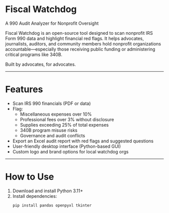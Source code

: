 # Fiscal Watchdog  
A 990 Audit Analyzer for Nonprofit Oversight

Fiscal Watchdog is an open-source tool designed to scan nonprofit IRS Form 990 data and highlight financial red flags. It helps advocates, journalists, auditors, and community members hold nonprofit organizations accountable—especially those receiving public funding or administering critical programs like 340B.

Built by advocates, for advocates.

---

# Features

- Scan IRS 990 financials (PDF or data)
- Flag:
  - Miscellaneous expenses over 10%
  - Professional fees over 3% without disclosure
  - Supplies exceeding 25% of total expenses
  - 340B program misuse risks
  - Governance and audit conflicts
- Export an Excel audit report with red flags and suggested questions
- User-friendly desktop interface (Python-based GUI)
- Custom logo and brand options for local watchdog orgs

---

# How to Use

1. Download and install Python 3.11+
2. Install dependencies:
   ```bash
   pip install pandas openpyxl tkinter
